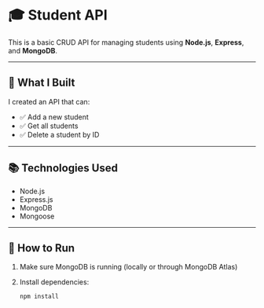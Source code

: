 # 🎓 Student API

This is a basic CRUD API for managing students using **Node.js**, **Express**, and **MongoDB**.

---

## 📌 What I Built

I created an API that can:

- ✅ Add a new student
- ✅ Get all students
- ✅ Delete a student by ID

---

## 📚 Technologies Used

- Node.js
- Express.js
- MongoDB
- Mongoose

---

## 🔧 How to Run

1. Make sure MongoDB is running (locally or through MongoDB Atlas)

2. Install dependencies:
   ```bash
   npm install
